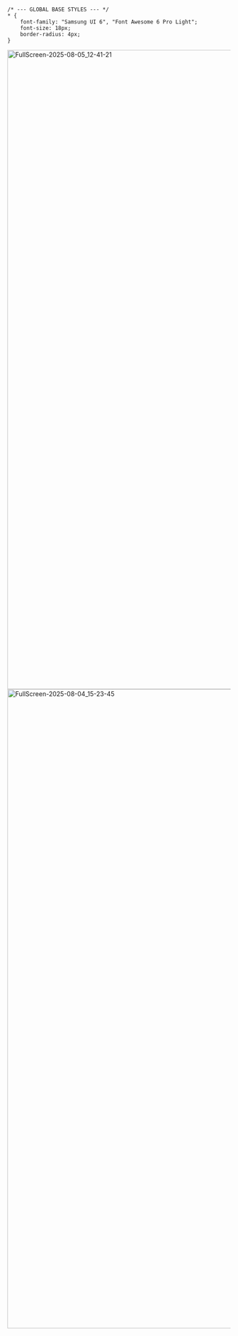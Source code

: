 ```
/* --- GLOBAL BASE STYLES --- */
* {
    font-family: "Samsung UI 6", "Font Awesome 6 Pro Light";
    font-size: 18px;
    border-radius: 4px;
}
```
<img width="3440" height="1440" alt="FullScreen-2025-08-05_12-41-21" src="https://github.com/user-attachments/assets/82aa0a56-c32a-4ce7-bec1-b1ce0012d39c" />

<img width="3440" height="1440" alt="FullScreen-2025-08-04_15-23-45" src="https://github.com/user-attachments/assets/33b5371b-9639-4433-a492-0eadfebf970a" />
